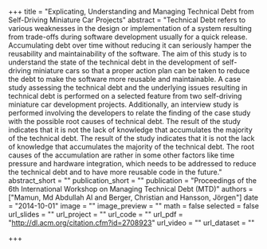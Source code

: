 +++
title = "Explicating, Understanding and Managing Technical Debt from Self-Driving Miniature Car Projects"
abstract = "Technical Debt refers to various weaknesses in the design or implementation of a system resulting from trade-offs during software development usually for a quick release. Accumulating debt over time without reducing it can seriously hamper the reusability and maintainability of the software. The aim of this study is to understand the state of the technical debt in the development of self-driving miniature cars so that a proper action plan can be taken to reduce the debt to make the software more reusable and maintainable. A case study assessing the technical debt and the underlying issues resulting in technical debt is performed on a selected feature from two self-driving miniature car development projects. Additionally, an interview study is performed involving the developers to relate the finding of the case study with the possible root causes of technical debt. The result of the study indicates that it is not the lack of knowledge that accumulates the majority of the technical debt. The result of the study indicates that it is not the lack of knowledge that accumulates the majority of the technical debt. The root causes of the accumulation are rather in some other factors like time pressure and hardware integration, which needs to be addressed to reduce the technical debt and to have more reusable code in the future."
abstract_short = ""
publication_short = ""
publication = "Proceedings of the 6th International Workshop on Managing Technical Debt (MTD)"
authors = ["Mamun, Md Abdullah Al and Berger, Christian and Hansson, Jörgen"]
date = "2014-10-01"
image = ""
image_preview = ""
math = false
selected = false
url_slides = ""
url_project = ""
url_code = ""
url_pdf = "http://dl.acm.org/citation.cfm?id=2708923"
url_video = ""
url_dataset = ""

+++
